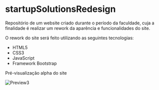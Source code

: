 # startupSolutionsRedesign

Repositório de um website criado durante o período da faculdade, cuja a finalidade é realizar um rework da aparência e funcionalidades do site.

O rework do site será feito utilizando as seguintes tecnologias:

- HTML5
- CSS3
- JavaScript
- Framework Bootstrap

Pré-visualização alpha do site

![Preview3](https://user-images.githubusercontent.com/43629739/157311883-573c9e78-b831-4f9b-aeeb-2d7cfd61b101.png)
